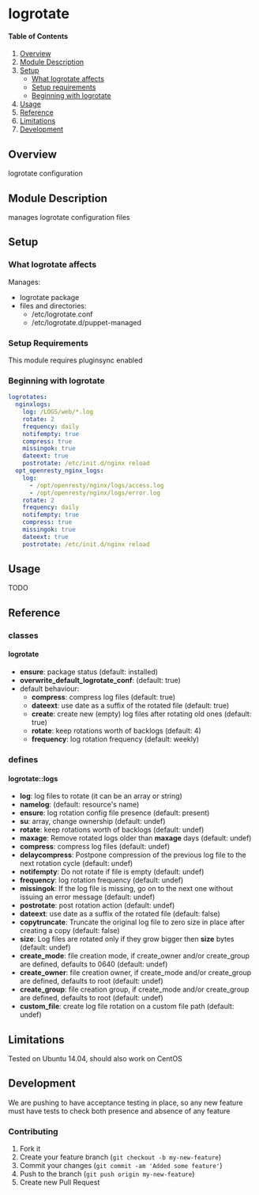 # logrotate

#### Table of Contents

1. [Overview](#overview)
2. [Module Description](#module-description)
3. [Setup](#setup)
    * [What logrotate affects](#what-logrotate-affects)
    * [Setup requirements](#setup-requirements)
    * [Beginning with logrotate](#beginning-with-logrotate)
4. [Usage](#usage)
5. [Reference](#reference)
5. [Limitations](#limitations)
6. [Development](#development)

## Overview

logrotate configuration

## Module Description

manages logrotate configuration files

## Setup

### What logrotate affects

Manages:
* logrotate package
* files and directories:
  * /etc/logrotate.conf
  * /etc/logrotate.d/puppet-managed

### Setup Requirements

This module requires pluginsync enabled

### Beginning with logrotate

```yaml
logrotates:
  nginxlogs:
    log: /LOGS/web/*.log
    rotate: 2
    frequency: daily
    notifempty: true
    compress: true
    missingok: true
    dateext: true
    postrotate: /etc/init.d/nginx reload
  opt_openresty_nginx_logs:
    log:
      - /opt/openresty/nginx/logs/access.log
      - /opt/openresty/nginx/logs/error.log
    rotate: 2
    frequency: daily
    notifempty: true
    compress: true
    missingok: true
    dateext: true
    postrotate: /etc/init.d/nginx reload
```

## Usage

TODO

## Reference

### classes

#### logrotate

* **ensure**: package status (default: installed)
* **overwrite_default_logrotate_conf**: (default: true)
* default behaviour:
  * **compress**: compress log files (default: true)
  * **dateext**: use date as a suffix of the rotated file (default: true)
  * **create**: create new (empty) log files after rotating old ones (default: true)
  * **rotate**: keep rotations worth of backlogs (default: 4)
  * **frequency**: log rotation frequency (default: weekly)

### defines

#### logrotate::logs

* **log**: log files to rotate (it can be an array or string)
* **namelog**: (default: resource's name)       
* **ensure**: log rotation config file presence (default: present)
* **su**: array, change ownership (default: undef)
* **rotate**: keep rotations worth of backlogs (default: undef)
* **maxage**: Remove  rotated  logs older than **maxage** days (default: undef)
* **compress**: compress log files (default: undef)
* **delaycompress**: Postpone compression of the previous log file to the next rotation cycle (default: undef)
* **notifempty**: Do not rotate if file is empty (default: undef)
* **frequency**: log rotation frequency (default: undef)
* **missingok**: If the log file is missing, go on to the next one without issuing an error message (default: undef)
* **postrotate**: post rotation action (default: undef)
* **dateext**: use date as a suffix of the rotated file (default: false)
* **copytruncate**: Truncate the original log file to zero size in place after creating a copy (default: false)
* **size**: Log files are rotated only if they grow bigger then **size** bytes (default: undef)
* **create_mode**: file creation mode, if create_owner and/or create_group are defined, defaults to 0640 (default: undef)
* **create_owner**: file creation owner, if create_mode and/or create_group are defined, defaults to root (default: undef)
* **create_group**: file creation group, if create_mode and/or create_group are defined, defaults to root (default: undef)
* **custom_file**: create log file rotation on a custom file path (default: undef)

## Limitations

Tested on Ubuntu 14.04, should also work on CentOS

## Development

We are pushing to have acceptance testing in place, so any new feature must
have tests to check both presence and absence of any feature

### Contributing

1. Fork it
2. Create your feature branch (`git checkout -b my-new-feature`)
3. Commit your changes (`git commit -am 'Added some feature'`)
4. Push to the branch (`git push origin my-new-feature`)
5. Create new Pull Request
